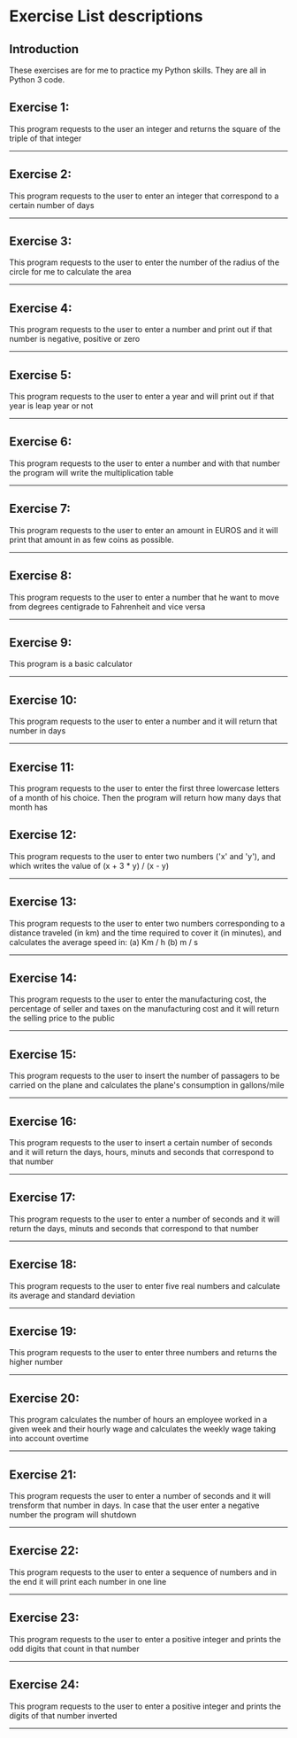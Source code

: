 # Exercise List descriptions

## Introduction

These exercises are for me to practice my Python skills. They are all in Python 3 code.

## Exercise 1:

This program requests to the user an integer and returns the square of the triple of that integer 

------

## Exercise 2:

This program requests to the user to enter an integer that correspond to a certain number of days

------

## Exercise 3:

This program requests to the user to enter the number of the radius of the circle for me to calculate the area

------

## Exercise 4:

This program requests to the user to enter a number and print out if that number is negative, positive or zero

------

## Exercise 5:

This program requests to the user to enter a year and will print out if that year is leap year or not

------

## Exercise 6:

This program requests to the user to enter a number and with that number the program will write the multiplication table

------

## Exercise 7:

This program requests to the user to enter an amount in EUROS and it will print that amount in as few coins as possible.

------

## Exercise 8:

This program requests to the user to enter a number that he want to move from degrees centigrade to Fahrenheit and vice versa

------

## Exercise 9:

This program is a basic calculator

------

## Exercise 10:

This program requests to the user to enter a number and it will return that number in days

------

## Exercise 11:

This program requests to the user to enter the first three lowercase letters of a month of his choice. Then the program will return how many days that month has

## Exercise 12:

This program requests to the user to enter two numbers ('x' and 'y'), and which writes the value of (x + 3 * y) / (x - y)

------

## Exercise 13:

This program requests to the user to enter two numbers corresponding to a distance traveled (in km) and the time required to cover it (in minutes), and calculates the average speed in: 
(a) Km / h 
(b) m / s

------

## Exercise 14:

This program requests to the user to enter the manufacturing cost, the percentage of seller and taxes on the manufacturing cost and it will return the selling price to the public

------

## Exercise 15:

This program requests to the user to insert the number of passagers to be carried on the plane and calculates the plane's consumption in gallons/mile

------

## Exercise 16:

This program requests to the user to insert a certain number of seconds and it will return the days, hours, minuts and seconds that correspond to that number

------

## Exercise 17:

This program requests to the user to enter a number of seconds and it will return the days, minuts and seconds that correspond to that number

------

## Exercise 18:

This program requests to the user to enter five real numbers and calculate its average and standard deviation

------

## Exercise 19:

This program requests to the user to enter three numbers and returns the higher number 

------

## Exercise 20:

This program calculates the number of hours an employee worked in a given week and their hourly wage and calculates the
weekly wage taking into account overtime

------

## Exercise 21:

This program requests the user to enter a number of seconds and it will trensform that number in days. 
In case that the user enter a negative number the program will shutdown

------

## Exercise 22:

This program requests to the user to enter a sequence of numbers and in the end it will print each number in one line

------

## Exercise 23:

This program requests to the user to enter a positive integer and prints the odd digits that count in that number

------

## Exercise 24:

This program requests to the user to enter a positive integer and prints the digits of that number inverted

------